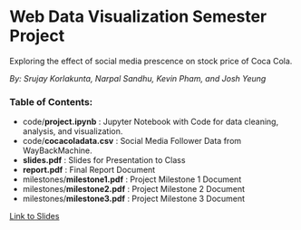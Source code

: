 # Web Data Visualization Semester Project

Exploring the effect of social media prescence on stock price of Coca Cola.

*By: Srujay Korlakunta, Narpal Sandhu, Kevin Pham, and Josh Yeung*

### Table of Contents:

 * code/**project.ipynb** : Jupyter Notebook with Code for data cleaning, analysis, and visualization.
 * code/**cocacoladata.csv** : Social Media Follower Data from WayBackMachine.
 * **slides.pdf** : Slides for Presentation to Class
 * **report.pdf** : Final Report Document
 * milestones/**milestone1.pdf** : Project Milestone 1 Document
 * milestones/**milestone2.pdf** : Project Milestone 2 Document
 * milestones/**milestone3.pdf** : Project Milestone 3 Document
 
 [Link to Slides](https://docs.google.com/presentation/d/1r1WcyHj3rn-CXfKLqQwY0IALiQyVktxYWQNb8EVVMSI/edit#slide=id.p3)
